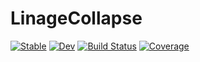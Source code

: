 # LinageCollapse

[![Stable](https://img.shields.io/badge/docs-stable-blue.svg)](https://mashu.github.io/LinageCollapse.jl/stable/)
[![Dev](https://img.shields.io/badge/docs-dev-blue.svg)](https://mashu.github.io/LinageCollapse.jl/dev/)
[![Build Status](https://github.com/mashu/LinageCollapse.jl/actions/workflows/CI.yml/badge.svg?branch=main)](https://github.com/mashu/LinageCollapse.jl/actions/workflows/CI.yml?query=branch%3Amain)
[![Coverage](https://codecov.io/gh/mashu/LinageCollapse.jl/branch/main/graph/badge.svg)](https://codecov.io/gh/mashu/LinageCollapse.jl)
